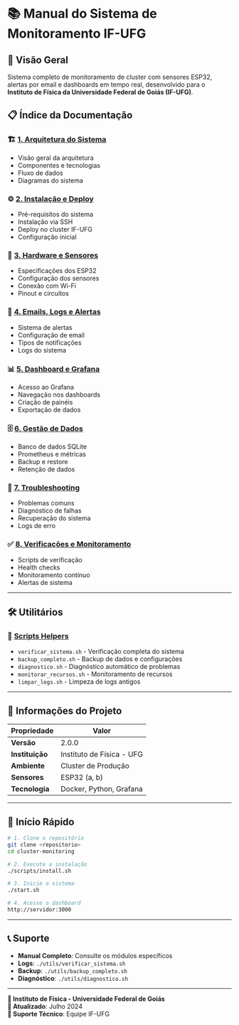 # 📚 Manual do Sistema de Monitoramento IF-UFG

## 🎯 Visão Geral

Sistema completo de monitoramento de cluster com sensores ESP32, alertas por email e dashboards em tempo real, desenvolvido para o **Instituto de Física da Universidade Federal de Goiás (IF-UFG)**.

## 📋 Índice da Documentação

### 🏗️ **[1. Arquitetura do Sistema](01-ARQUITETURA.md)**
- Visão geral da arquitetura
- Componentes e tecnologias
- Fluxo de dados
- Diagramas do sistema

### ⚙️ **[2. Instalação e Deploy](02-INSTALACAO.md)**
- Pré-requisitos do sistema
- Instalação via SSH
- Deploy no cluster IF-UFG
- Configuração inicial

### 🔧 **[3. Hardware e Sensores](03-HARDWARE.md)**
- Especificações dos ESP32
- Configuração dos sensores
- Conexão com Wi-Fi
- Pinout e circuitos

### 📧 **[4. Emails, Logs e Alertas](04-ALERTAS.md)**
- Sistema de alertas
- Configuração de email
- Tipos de notificações
- Logs do sistema

### 📊 **[5. Dashboard e Grafana](05-DASHBOARD.md)**
- Acesso ao Grafana
- Navegação nos dashboards
- Criação de painéis
- Exportação de dados

### 🗄️ **[6. Gestão de Dados](06-DADOS.md)**
- Banco de dados SQLite
- Prometheus e métricas
- Backup e restore
- Retenção de dados

### 🚨 **[7. Troubleshooting](07-TROUBLESHOOTING.md)**
- Problemas comuns
- Diagnóstico de falhas
- Recuperação do sistema
- Logs de erro

### ✅ **[8. Verificações e Monitoramento](08-VERIFICACOES.md)**
- Scripts de verificação
- Health checks
- Monitoramento contínuo
- Alertas de sistema

---

## 🛠️ Utilitários

### 📁 **[Scripts Helpers](utils/)**
- `verificar_sistema.sh` - Verificação completa do sistema
- `backup_completo.sh` - Backup de dados e configurações
- `diagnostico.sh` - Diagnóstico automático de problemas
- `monitorar_recursos.sh` - Monitoramento de recursos
- `limpar_logs.sh` - Limpeza de logs antigos

---

## 📖 Informações do Projeto

| **Propriedade** | **Valor** |
|-----------------|-----------|
| **Versão** | 2.0.0 |
| **Instituição** | Instituto de Física - UFG |
| **Ambiente** | Cluster de Produção |
| **Sensores** | ESP32 (a, b) |
| **Tecnologia** | Docker, Python, Grafana |

---

## 🚀 Início Rápido

```bash
# 1. Clone o repositório
git clone <repositorio>
cd cluster-monitoring

# 2. Execute a instalação
./scripts/install.sh

# 3. Inicie o sistema
./start.sh

# 4. Acesse o dashboard
http://servidor:3000
```

---

## 📞 Suporte

- **Manual Completo**: Consulte os módulos específicos
- **Logs**: `./utils/verificar_sistema.sh`
- **Backup**: `./utils/backup_completo.sh`
- **Diagnóstico**: `./utils/diagnostico.sh`

---

**🏢 Instituto de Física - Universidade Federal de Goiás**  
**📅 Atualizado**: Julho 2024  
**👥 Suporte Técnico**: Equipe IF-UFG 